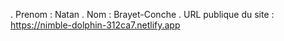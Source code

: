 . Prenom : Natan
. Nom : Brayet-Conche
. URL publique du site : https://nimble-dolphin-312ca7.netlify.app

